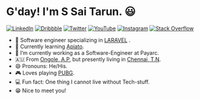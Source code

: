 <!-- ### Hi ,i am S Sai Tarun 👋

- 🌱 I’m currently learning Apiato
- 👯 I’m currently working as a Software-Engineer at Payarc
- 💬 Ask me anything about Tech related stuff
- 📫 How to reach me: Gmail-saitarun800@gmail.com
- 😄 Pronouns: He/His
- ⚡ Fun fact: One thing I cannot live without Tech-stuff 😄
- I love connecting with different people so if you want to say hi, I'll be happy to meet you more! 😊 -->
<!-- <p align="center">
<img src="https://drive.google.com/file/d/1neS2w576fD96lXzFamQDMTgHbFIgZEdd/view?usp=sharing_eil_dm&ts=6151970b" width="410" alt="iComics on an iPhone XS Max" align="right" />
</p>
 -->
# G'day! I'm S Sai Tarun. 😃

<p align="left">
<a href="https://www.linkedin.com/in/timoliver-au/">
<img src="https://img.shields.io/badge/-LinkedIn-%233781da" alt="LinkedIn"/></a> 
<a href="https://www.dribbble.com/timoliver">
<img src="https://img.shields.io/badge/-Dribbble-%23ff5798" alt="Dribbble"/></a> 
<a href="https://www.twitter.com/TimOliverAU">
<img src="https://img.shields.io/badge/-Twitter-%231DA1F2" alt="Twitter" /></a> 
<a href="https://www.youtube.com/timXD">
<img src="https://img.shields.io/badge/-YouTube-%23FF0000" alt="YouTube" /></a> 
<a href="https://www.instagram.com/timoliver">
<img src="https://img.shields.io/badge/-Instagram-%23eb13a5" alt="Instagram" /></a> 
<a href="https://stackoverflow.com/users/599344/tim">
<img src="https://img.shields.io/badge/-Stack%20Overflow-%23f48024" alt="Stack Overflow" /></a> 
</p>

* 📱 Software engineer specializing in [LARAVEL](https://laravel.com/docs) .
* 🚗 Currently learning  [Apiato](https://apiato.io/).
* 👯 I’m currently working as a Software-Engineer at Payarc.
* 🇦🇺 From [Ongole, A.P](https://en.wikipedia.org/wiki/Ongole), but presently living in [Chennai, T.N](https://en.wikipedia.org/wiki/Chennai).
* 😄 Pronouns: He/His.
* 🎮 Loves playing [PUBG](https://na.battlegrounds.pubg.com/).
* 💻 Fun fact: One thing I cannot live without Tech-stuff. 
* 😁 Nice to meet you!


